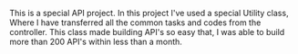 This is a special API project. In this project I've used a special Utility class, 
Where I have transferred all the common tasks and codes from the controller. 
This class made building API's so easy that, I was able to build more 
than 200 API's within less than a month.

